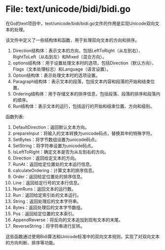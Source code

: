 # File: text/unicode/bidi/bidi.go

在Go的text项目中，text/unicode/bidi/bidi.go文件的作用是实现Unicode双向文本的处理。

该文件中定义了一些结构体和函数，用于处理双向文本的方向和排序。

1. Direction结构体：表示文本的方向，包括LeftToRight（从左到右）、RightToLeft（从右到左）和Mixed（混合方向）。
2. options结构体：用于设置处理文本时的选项，包括Direction（默认方向）、Flags（文本处理标志）和Language（语言设置）。
3. Option结构体：表示处理文本时的选项设置。
4. Paragraph结构体：表示文本的段落，包括文本内容和段落的开始和结束位置。
5. Ordering结构体：用于存储文本的排序信息，包括段落、段落的排序和段落内的顺序。
6. Run结构体：表示文本的运行，包括运行的开始和结束位置、方向和级别。
   
函数列表:
1. DefaultDirection：返回默认文本方向。
2. prepareInput：将输入的文本转换为unicode码点，替换其中的特殊字符。
3. SetBytes：将字节数组设置为unicode码点。
4. SetString：将字符串设置为unicode码点。
5. IsLeftToRight：确定文本是否为从左到右的方向。
6. Direction：返回给定文本的方向。
7. RunAt：返回给定位置处的文本运行信息。
8. calculateOrdering：计算文本的排序信息。
9. Order：返回给定位置处的排序信息。
10. Line：返回给定行号的文本行信息。
11. NumRuns：返回文本的运行数。
12. Run：返回给定索引处的文本运行。
13. String：返回处理后的文本字符串。
14. Bytes：返回处理后的文本字节数组。
15. Pos：返回给定位置的文本索引。
16. AppendReverse：将反向的文本追加到现有文本的末尾。
17. ReverseString：将字符串进行反转。

这些函数通过使用Bidi算法和Unicode标准中的双向文本规则，实现了对双向文本的方向判断、排序等功能。

